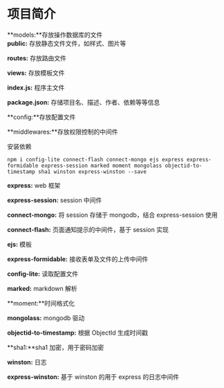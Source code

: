 # 项目简介

**models:**存放操作数据库的文件   
**public:** 存放静态文件文件，如样式、图片等  

**routes:** 存放路由文件  

**views:** 存放模板文件  

**index.js:** 程序主文件  

**package.json:** 存储项目名、描述、作者、依赖等等信息  

**config:**存放配置文件  

**middlewares:**存放权限控制的中间件  


安装依赖
```
npm i config-lite connect-flash connect-mongo ejs express express-formidable express-session marked moment mongolass objectid-to-timestamp sha1 winston express-winston --save
```

**express:** web 框架  

**express-session:** session 中间件  

**connect-mongo:** 将 session 存储于 mongodb，结合 express-session 使用  

**connect-flash:** 页面通知提示的中间件，基于 session 实现  

**ejs:** 模板  

**express-formidable:** 接收表单及文件的上传中间件  

**config-lite:** 读取配置文件  

**marked:** markdown 解析  

**moment:**时间格式化  

**mongolass:** mongodb 驱动  

**objectid-to-timestamp:** 根据 ObjectId 生成时间戳  

**sha1:**sha1 加密，用于密码加密  

**winston:** 日志  

**express-winston:** 基于 winston 的用于 express 的日志中间件  
